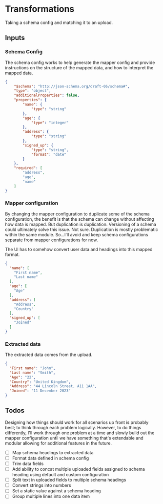 # Transformations

Taking a schema config and matching it to an upload.

## Inputs

### Schema Config

The schema config works to help generate the mapper config and provide instructions on the structure of the mapped data, and how to interpret the mapped data.

```json
{
    "$schema": "http://json-schema.org/draft-06/schema#",
    "type": "object",
    "additionalProperties": false,
    "properties": {
        "name": {
            "type": "string"
        },
        "age": {
            "type": "integer"
        },
        "address": {
            "type": "string"
        },
        "signed_up": {
            "type": "string",
            "format": "date"
        }
    },
    "required": [
        "address",
        "age",
        "name"
    ]
}
```


### Mapper configuration

By changing the mapper configuration to duplicate some of the schema configuration, the benefit is that
the schema can change without affecting how data is mapped. But duplication is duplication. Versioning
of a schema could ultimately solve this issue. Not sure. Duplication is mostly problematic within the same module.
So...I'll avoid and keep schema configurations separate from mapper configurations for now.

The UI has to somehow convert user data and headings into this mapped format.

```json
{
  "name": [
    "First name",
    "Last name"
  ],
  "age": [
    "Age"
  ],
  "address": [
    "Address",
    "Country"
  ],
  "signed_up": [
    "Joined"
  ]
}
```

### Extracted data

The extracted data comes from the upload.

```json
{
  "First name": "John",
  "Last name": "Smith",
  "Age": "22",
  "Country": "United Kingdom",
  "Address": "44 Lincoln Street, A11 1AA",
  "Joined": "11 December 2023"
}
```

## Todos

Designing how things should work for all scenarios up front is probably best; to think through each problem logically. 
However, to do things differently, I'll work through one problem at a time and slowly build out the mapper configuration
until we have something that's extendable and modular allowing for additional features in the future.

- [ ] Map schema headings to extracted data
- [ ] Format data defined in schema config
- [ ] Trim data fields
- [ ] Add ability to concat multiple uploaded fields assigned to schema heading using default and custom configuration
- [ ] Split text in uploaded fields to multiple schema headings
- [ ] Convert strings into numbers
- [ ] Set a static value against a schema heading
- [ ] Group multiple lines into one data item